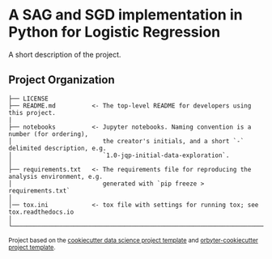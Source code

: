 A SAG and SGD implementation in Python for Logistic Regression
==============================

A short description of the project.

Project Organization
------------

    ├── LICENSE
    ├── README.md          <- The top-level README for developers using this project.
    |
    ├── notebooks          <- Jupyter notebooks. Naming convention is a number (for ordering),
    │                         the creator's initials, and a short `-` delimited description, e.g.
    │                         `1.0-jqp-initial-data-exploration`.
    │
    ├── requirements.txt   <- The requirements file for reproducing the analysis environment, e.g.
    │                         generated with `pip freeze > requirements.txt`
    │
    │── tox.ini            <- tox file with settings for running tox; see tox.readthedocs.io
    │
    └──────────────────────────────────────────────────────────────────────────────────────────────────────


<p><small>Project based on the <a target="_blank" href="https://drivendata.github.io/cookiecutter-data-science/">cookiecutter data science project template</a> and <a target="_blank" href="https://github.com/manifoldai/orbyter-cookiecutter.git">orbyter-cookiecutter project template</a>.</small></p>
